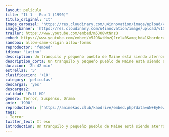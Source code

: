 ```yaml
---
layout: pelicula
title: "It 1 - Eso 1 (1990)"
titulo_original: "It"
image_carousel: 'https://res.cloudinary.com/u4innovation/image/upload/v1563340274/it-1990-poster-min_znspbu.jpg'
image_banner: 'https://res.cloudinary.com/u4innovation/image/upload/v1563340275/it-1990-banner-min_o1xlbp.jpg'
trailer: https://www.youtube.com/embed/m5JO8wtNnzQ
embed: https://www.youtube.com/embed/m5JO8wtNnzQ?rel=0&amp;hd=1&border=0&wmode=opaque&enablejsapi=1&modestbranding=1&controls=1&showinfo=1
sandbox: allow-same-origin allow-forms
reproductor: 'fembed'
idioma: 'Latino'
description: Un tranquilo y pequeño pueblo de Maine está siendo aterrorizado por una fuerza malévola oculta tras la máscara de un payaso, y que tan sólo se la conoce como "It". Tras sus primeras víctimas, una pandilla formada por siete amigos de la infancia deciden volver a reunirse para atacar el mal y destruirlo, intentando librar así del terror a su pueblo natal.
description_corta: Un tranquilo y pequeño pueblo de Maine está siendo aterrorizado por una fuerza malévola oculta tras la máscara de un payaso, y que tan sólo se la conoce como "It". Tras sus primeras víctimas, una pandilla formada por siete amigos de la infancia deciden volver a reunirse para atacar el mal y destruirlo, intentando librar así del terror a su pueblo natal.
duracion: '2h 42 min'
estrellas: '5'
clasificacion: '+10'
category: 'peliculas'
descargas: 'yes'
descargas2:
calidad: 'Full HD'
genero: Terror, Suspenso, Drama
anio: '1990'
reproductores: ["https://animekao.club/kaodrive/embed.php?data=uN+EyHewp/PX7Zg9T0KAdGg3orP4EkyhI8rozk/9HjsVcEkZPWzFynf4DgXZVWXzPFE4z910KGnDAQa3L0Mg6j57ggc9CUg+H8RBCy50wsSeFcvPe2VUt0g1Tr5r6JLtqBs6mNFiAQY6qJGOgE6MuiGetZQenmitLtf6KCssgRfz/08J7ieKqo277//sJasqFnGUSC1lzMI4/mrxkmMua9WL7GdrqH+l9DFLo8m9py/n55t7uinJWF02fYhZVZzkxaXO/oad+XWdp2fOwABtakEnlSuZzi+Xpcr2HqhA7tOfSM9u9wxHrA+pPfUUWHSZ/SmATSK3qtCfx6Hy4m1GDt116cp9PX2FWtcg9+KbH9MHiuj4y+/z0rcOLcHdbmiLuXo+UK/tMccwD2KrPdkzXg==","https://www.zembed.to/public/dist/asteroid.html?id=5444d1c0da02827130dc8843738b2d25&title=It"]
tags:
- Terror
twitter_text: It eso
introduction: Un tranquilo y pequeño pueblo de Maine está siendo aterrorizado por una fuerza malévola oculta tras la máscara de un payaso, y que tan sólo se la conoce como "It". Tras sus primeras víctimas, una pandilla formada por siete amigos de la infancia deciden volver a reunirse para atacar el mal y destruirlo, intentando librar así del terror a su pueblo natal.
---
```



 







